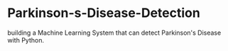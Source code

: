 # Parkinson-s-Disease-Detection
 building a Machine Learning System that can detect Parkinson's Disease with Python.
